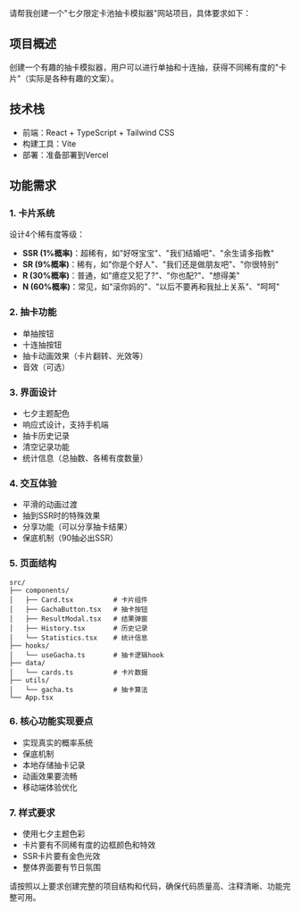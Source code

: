 请帮我创建一个"七夕限定卡池抽卡模拟器"网站项目，具体要求如下：

## 项目概述
创建一个有趣的抽卡模拟器，用户可以进行单抽和十连抽，获得不同稀有度的"卡片"（实际是各种有趣的文案）。

## 技术栈
- 前端：React + TypeScript + Tailwind CSS
- 构建工具：Vite
- 部署：准备部署到Vercel

## 功能需求

### 1. 卡片系统
设计4个稀有度等级：
- **SSR (1%概率)**：超稀有，如"好呀宝宝"、"我们结婚吧"、"余生请多指教"
- **SR (9%概率)**：稀有，如"你是个好人"、"我们还是做朋友吧"、"你很特别"
- **R (30%概率)**：普通，如"癔症又犯了?"、"你也配?"、"想得美"
- **N (60%概率)**：常见，如"滚你妈的"、"以后不要再和我扯上关系"、"呵呵"

### 2. 抽卡功能
- 单抽按钮
- 十连抽按钮
- 抽卡动画效果（卡片翻转、光效等）
- 音效（可选）

### 3. 界面设计
- 七夕主题配色
- 响应式设计，支持手机端
- 抽卡历史记录
- 清空记录功能
- 统计信息（总抽数、各稀有度数量）

### 4. 交互体验
- 平滑的动画过渡
- 抽到SSR时的特殊效果
- 分享功能（可以分享抽卡结果）
- 保底机制（90抽必出SSR）

### 5. 页面结构
```
src/
├── components/
│   ├── Card.tsx          # 卡片组件
│   ├── GachaButton.tsx   # 抽卡按钮
│   ├── ResultModal.tsx   # 结果弹窗
│   ├── History.tsx       # 历史记录
│   └── Statistics.tsx    # 统计信息
├── hooks/
│   └── useGacha.ts       # 抽卡逻辑hook
├── data/
│   └── cards.ts          # 卡片数据
├── utils/
│   └── gacha.ts          # 抽卡算法
└── App.tsx
```

### 6. 核心功能实现要点
- 实现真实的概率系统
- 保底机制
- 本地存储抽卡记录
- 动画效果要流畅
- 移动端体验优化

### 7. 样式要求
- 使用七夕主题色彩
- 卡片要有不同稀有度的边框颜色和特效
- SSR卡片要有金色光效
- 整体界面要有节日氛围

请按照以上要求创建完整的项目结构和代码，确保代码质量高、注释清晰、功能完整可用。
